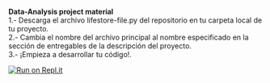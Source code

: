 <b>Data-Analysis project material </b> <br>
1.- Descarga el archivo lifestore-file.py del repositorio en tu carpeta local de tu proyecto. <br>
2.- Cambia el nombre del archivo principal al nombre especificado en la sección de entregables de la descripción del proyecto. <br>
3.- ¡Empieza a desarrollar tu código!.

[![Run on Repl.it](https://repl.it/badge/github/emtechinstitute/proyecto1)](https://repl.it/github/emtechinstitute/proyecto1)

